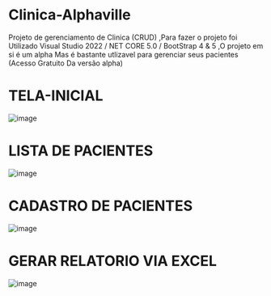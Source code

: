 # Clinica-Alphaville
Projeto de gerenciamento de Clinica (CRUD) ,Para fazer o projeto foi Utilizado Visual Studio 2022 / NET CORE 5.0 /   BootStrap 4 &amp; 5 ,O projeto em si  é um alpha  Mas é bastante utlizavel para gerenciar seus pacientes (Acesso Gratuito Da versão alpha)


# TELA-INICIAL #
![image](https://github.com/Joaovictoraparecido/Clinica-Alphaville/assets/115484907/24eec50e-091c-4c22-8547-7c172c907bff)


# LISTA DE PACIENTES #

![image](https://github.com/Joaovictoraparecido/Clinica-Alphaville/assets/115484907/0b7d54dc-2b60-4b39-9c20-c9ba407a7d81)


# CADASTRO DE PACIENTES #
![image](https://github.com/Joaovictoraparecido/Clinica-Alphaville/assets/115484907/69960090-bbfe-434e-8a9b-f53de7f409e1)

# GERAR RELATORIO VIA EXCEL #

![image](https://github.com/Joaovictoraparecido/Clinica-Alphaville/assets/115484907/161d54b5-9753-44e0-a524-884ca7aefb37)

